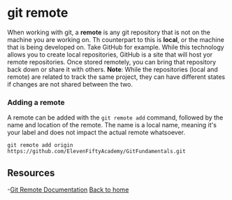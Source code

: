 # git remote
When working with git, a **remote** is any git repository that is not on the machine you are working on. Th counterpart to this is **local**, or the machine that is being developed on.
Take GitHub for example. While this technology allows you to create local repositories, GitHub is a site that will host yor remote repositories. Once stored remotely, you can bring that repository back down or share it with others.
**Note**: While the repositories (local and remote) are related to track the same project, they can have different states if changes are not shared between the two.
### Adding a remote
A remote can be added with the `git remote add` command, followed by the name and location of the remote.
The name is a local name, meaning it's your label and does not impact the actual remote whatsoever.
```
git remote add origin https://github.com/ElevenFiftyAcademy/GitFundamentals.git
```
## Resources
-[Git Remote Documentation](https://git-scm.com/docs/git-remote)
[Back to home](../README.md)
